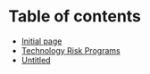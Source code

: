 # Table of contents

* [Initial page](README.md)
* [Technology Risk Programs](technology-risk-programs.md)
* [Untitled](untitled.md)

